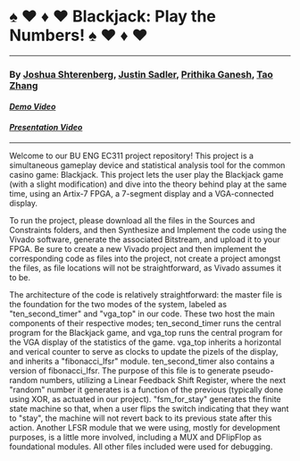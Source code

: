 <h1>&spades; &hearts; &diams; &hearts; Blackjack: Play the Numbers! &spades; &hearts; &diams; &hearts; </h1>
<hr>
<h3>By <a href="http://www.github.com/joshshterenberg">Joshua Shterenberg</a>, 
  <a href="http://www.github.com/jsad2023">Justin Sadler</a>, <a href="http://www.github.com/prithi15">Prithika Ganesh</a>, 
  <a href="http://www.github.com/MJumbrella">Tao Zhang</a></h3>

<h4><em><a href="https://drive.google.com/file/d/1p0nIO-1mr5KoCaxjfPyjTwt6cmd2B4R3/view?usp=sharing">Demo Video</a></em></h4>
<h4><a href="https://drive.google.com/file/d/1JnkjcjIOc2KIkPpnJ3-4ys1r2bsDZ5S-/view?usp=sharing"><em>Presentation Video</em></a></h4>
<hr>
<p>Welcome to our BU ENG EC311 project repository! This project is a simultaneous gameplay
device and statistical analysis tool for the common casino game: Blackjack. This project
lets the user play the Blackjack game (with a slight modification) and dive into the theory
behind play at the same time, using an Artix-7 FPGA, a 7-segment display and a VGA-connected
display. </p>

<p>To run the project, please download all the files in the Sources and Constraints folders,
and then Synthesize and Implement the code using the Vivado software, generate the associated
Bitstream, and upload it to your FPGA. Be sure to create a new Vivado project and then 
implement the corresponding code as files into the project, not create a project amongst
the files, as file locations will not be straightforward, as Vivado assumes it to be.</p>

<p>The architecture of the code is relatively straightforward: the master file is the foundation
for the two modes of the system, labeled as "ten_second_timer" and "vga_top" in our code.
These two host the main components of their respective modes; ten_second_timer runs the 
central program for the Blackjack game, and vga_top runs the central program for the VGA
display of the statistics of the game. vga_top inherits a horizontal and verical counter
to serve as clocks to update the pizels of the display, and inherits a "fibonacci_lfsr"
module. ten_second_timer also contains a version of fibonacci_lfsr. The purpose of this 
file is to generate pseudo-random numbers, utilizing a Linear Feedback Shift Register,
where the next "random" number it generates is a function of the previous (typically done
using XOR, as actuated in our project). "fsm_for_stay" generates the finite state machine
so that, when a user flips the switch indicating that they want to "stay", the machine will
not revert back to its previous state after this action. Another LFSR module that we were
using, mostly for development purposes, is a little more involved, including a MUX and 
DFlipFlop as foundational modules. All other files included were used for debugging. </p>
